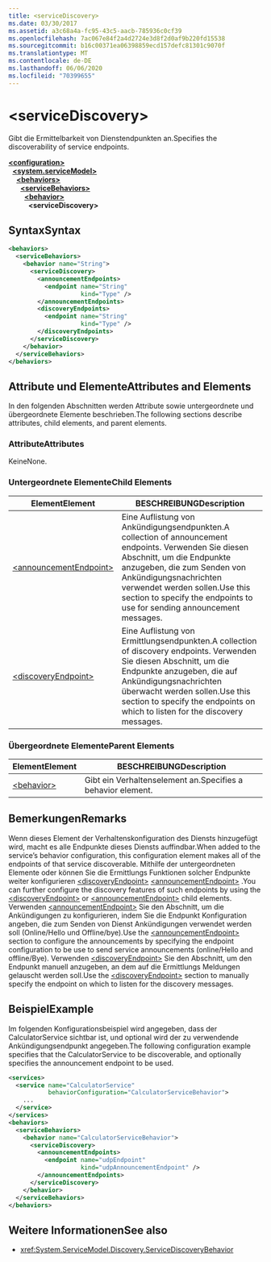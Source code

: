 ```yaml
---
title: <serviceDiscovery>
ms.date: 03/30/2017
ms.assetid: a3c68a4a-fc95-43c5-aacb-785936c0cf39
ms.openlocfilehash: 7ac067e84f2a4d2724e3d8f2d0af9b220fd15538
ms.sourcegitcommit: b16c00371ea06398859ecd157defc81301c9070f
ms.translationtype: MT
ms.contentlocale: de-DE
ms.lasthandoff: 06/06/2020
ms.locfileid: "70399655"
---
```

# \<serviceDiscovery>
<span data-ttu-id="7ba81-101">Gibt die Ermittelbarkeit von Dienstendpunkten an.</span><span class="sxs-lookup"><span data-stu-id="7ba81-101">Specifies the discoverability of service endpoints.</span></span>  
  
[**\<configuration>**](../configuration-element.md)\
&nbsp;&nbsp;[**\<system.serviceModel>**](system-servicemodel.md)\
&nbsp;&nbsp;&nbsp;&nbsp;[**\<behaviors>**](behaviors.md)\
&nbsp;&nbsp;&nbsp;&nbsp;&nbsp;&nbsp;[**\<serviceBehaviors>**](servicebehaviors.md)\
&nbsp;&nbsp;&nbsp;&nbsp;&nbsp;&nbsp;&nbsp;&nbsp;[**\<behavior>**](behavior-of-servicebehaviors.md)\
&nbsp;&nbsp;&nbsp;&nbsp;&nbsp;&nbsp;&nbsp;&nbsp;&nbsp;&nbsp;**\<serviceDiscovery>**  
  
## <a name="syntax"></a><span data-ttu-id="7ba81-102">Syntax</span><span class="sxs-lookup"><span data-stu-id="7ba81-102">Syntax</span></span>  
  
```xml  
<behaviors>
  <serviceBehaviors>
    <behavior name="String">
      <serviceDiscovery>
        <announcementEndpoints>
          <endpoint name="String"
                    kind="Type" />
        </announcementEndpoints>
        <discoveryEndpoints>
          <endpoint name="String"
                    kind="Type" />
        </discoveryEndpoints>
      </serviceDiscovery>
    </behavior>
  </serviceBehaviors>
</behaviors>
```  
  
## <a name="attributes-and-elements"></a><span data-ttu-id="7ba81-103">Attribute und Elemente</span><span class="sxs-lookup"><span data-stu-id="7ba81-103">Attributes and Elements</span></span>  
 <span data-ttu-id="7ba81-104">In den folgenden Abschnitten werden Attribute sowie untergeordnete und übergeordnete Elemente beschrieben.</span><span class="sxs-lookup"><span data-stu-id="7ba81-104">The following sections describe attributes, child elements, and parent elements.</span></span>  
  
### <a name="attributes"></a><span data-ttu-id="7ba81-105">Attribute</span><span class="sxs-lookup"><span data-stu-id="7ba81-105">Attributes</span></span>  
 <span data-ttu-id="7ba81-106">Keine</span><span class="sxs-lookup"><span data-stu-id="7ba81-106">None.</span></span>  
  
### <a name="child-elements"></a><span data-ttu-id="7ba81-107">Untergeordnete Elemente</span><span class="sxs-lookup"><span data-stu-id="7ba81-107">Child Elements</span></span>  
  
|<span data-ttu-id="7ba81-108">Element</span><span class="sxs-lookup"><span data-stu-id="7ba81-108">Element</span></span>|<span data-ttu-id="7ba81-109">BESCHREIBUNG</span><span class="sxs-lookup"><span data-stu-id="7ba81-109">Description</span></span>|  
|-------------|-----------------|  
|[\<announcementEndpoint>](announcementendpoint.md)|<span data-ttu-id="7ba81-110">Eine Auflistung von Ankündigungsendpunkten.</span><span class="sxs-lookup"><span data-stu-id="7ba81-110">A collection of announcement endpoints.</span></span> <span data-ttu-id="7ba81-111">Verwenden Sie diesen Abschnitt, um die Endpunkte anzugeben, die zum Senden von Ankündigungsnachrichten verwendet werden sollen.</span><span class="sxs-lookup"><span data-stu-id="7ba81-111">Use this section to specify the endpoints to use for sending announcement messages.</span></span>|  
|[\<discoveryEndpoint>](discoveryendpoint.md)|<span data-ttu-id="7ba81-112">Eine Auflistung von Ermittlungsendpunkten.</span><span class="sxs-lookup"><span data-stu-id="7ba81-112">A collection of discovery endpoints.</span></span> <span data-ttu-id="7ba81-113">Verwenden Sie diesen Abschnitt, um die Endpunkte anzugeben, die auf Ankündigungsnachrichten überwacht werden sollen.</span><span class="sxs-lookup"><span data-stu-id="7ba81-113">Use this section to specify the endpoints on which to listen for the discovery messages.</span></span>|  
  
### <a name="parent-elements"></a><span data-ttu-id="7ba81-114">Übergeordnete Elemente</span><span class="sxs-lookup"><span data-stu-id="7ba81-114">Parent Elements</span></span>  
  
|<span data-ttu-id="7ba81-115">Element</span><span class="sxs-lookup"><span data-stu-id="7ba81-115">Element</span></span>|<span data-ttu-id="7ba81-116">BESCHREIBUNG</span><span class="sxs-lookup"><span data-stu-id="7ba81-116">Description</span></span>|  
|-------------|-----------------|  
|[\<behavior>](behavior-of-endpointbehaviors.md)|<span data-ttu-id="7ba81-117">Gibt ein Verhaltenselement an.</span><span class="sxs-lookup"><span data-stu-id="7ba81-117">Specifies a behavior element.</span></span>|  
  
## <a name="remarks"></a><span data-ttu-id="7ba81-118">Bemerkungen</span><span class="sxs-lookup"><span data-stu-id="7ba81-118">Remarks</span></span>  
 <span data-ttu-id="7ba81-119">Wenn dieses Element der Verhaltenskonfiguration des Diensts hinzugefügt wird, macht es alle Endpunkte dieses Diensts auffindbar.</span><span class="sxs-lookup"><span data-stu-id="7ba81-119">When added to the service’s behavior configuration, this configuration element makes all of the endpoints of that service discoverable.</span></span> <span data-ttu-id="7ba81-120">Mithilfe der untergeordneten Elemente oder können Sie die Ermittlungs Funktionen solcher Endpunkte weiter konfigurieren [\<discoveryEndpoint>](discoveryendpoint.md) [\<announcementEndpoint>](announcementendpoint.md) .</span><span class="sxs-lookup"><span data-stu-id="7ba81-120">You can further configure the discovery features of such endpoints by using the [\<discoveryEndpoint>](discoveryendpoint.md) or [\<announcementEndpoint>](announcementendpoint.md) child elements.</span></span> <span data-ttu-id="7ba81-121">Verwenden [\<announcementEndpoint>](announcementendpoint.md) Sie den Abschnitt, um die Ankündigungen zu konfigurieren, indem Sie die Endpunkt Konfiguration angeben, die zum Senden von Dienst Ankündigungen verwendet werden soll (Online/Hello und Offline/bye).</span><span class="sxs-lookup"><span data-stu-id="7ba81-121">Use the [\<announcementEndpoint>](announcementendpoint.md) section to configure the announcements by specifying the endpoint configuration to be use to send service announcements (online/Hello and offline/Bye).</span></span> <span data-ttu-id="7ba81-122">Verwenden [\<discoveryEndpoint>](discoveryendpoint.md) Sie den Abschnitt, um den Endpunkt manuell anzugeben, an dem auf die Ermittlungs Meldungen gelauscht werden soll.</span><span class="sxs-lookup"><span data-stu-id="7ba81-122">Use the [\<discoveryEndpoint>](discoveryendpoint.md) section to manually specify the endpoint on which to listen for the discovery messages.</span></span>  
  
## <a name="example"></a><span data-ttu-id="7ba81-123">Beispiel</span><span class="sxs-lookup"><span data-stu-id="7ba81-123">Example</span></span>  
 <span data-ttu-id="7ba81-124">Im folgenden Konfigurationsbeispiel wird angegeben, dass der CalculatorService sichtbar ist, und optional wird der zu verwendende Ankündigungsendpunkt angegeben.</span><span class="sxs-lookup"><span data-stu-id="7ba81-124">The following configuration example specifies that the CalculatorService to be discoverable, and optionally specifies the announcement endpoint to be used.</span></span>  
  
```xml  
<services>
  <service name="CalculatorService"
           behaviorConfiguration="CalculatorServiceBehavior">
    ...
  </service>
</services>
<behaviors>
  <serviceBehaviors>
    <behavior name="CalculatorServiceBehavior">
      <serviceDiscovery>
        <announcementEndpoints>
          <endpoint name="udpEndpoint"
                    kind="udpAnnouncementEndpoint" />
        </announcementEndpoints>
      </serviceDiscovery>
    </behavior>
  </serviceBehaviors>
</behaviors>
```  
  
## <a name="see-also"></a><span data-ttu-id="7ba81-125">Weitere Informationen</span><span class="sxs-lookup"><span data-stu-id="7ba81-125">See also</span></span>

- <xref:System.ServiceModel.Discovery.ServiceDiscoveryBehavior>
